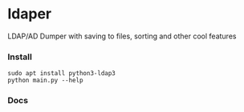 # ldaper
LDAP/AD Dumper with saving to files, sorting and other cool features

### Install
``` sudo apt install python3-ldap3 ``` <br>
``` python main.py --help ``` <br>

### Docs
